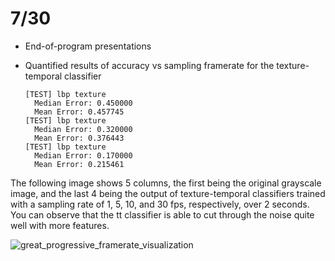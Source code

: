 # 7/30

- End-of-program presentations

- Quantified results of accuracy vs sampling framerate for the texture-temporal classifier

  ```
  [TEST] lbp texture
  	Median Error: 0.450000
  	Mean Error: 0.457745
  [TEST] lbp texture
  	Median Error: 0.320000
  	Mean Error: 0.376443
  [TEST] lbp texture
  	Median Error: 0.170000
  	Mean Error: 0.215461
  ```

The following image shows 5 columns, the first being the original grayscale image, and the last 4 being the output of texture-temporal classifiers trained with a sampling rate of 1, 5, 10, and 30 fps, respectively, over 2 seconds. You can observe that the tt classifier is able to cut through the noise quite well with more features.

![great_progressive_framerate_visualization](images/great_progressive_framerate_visualization.png)